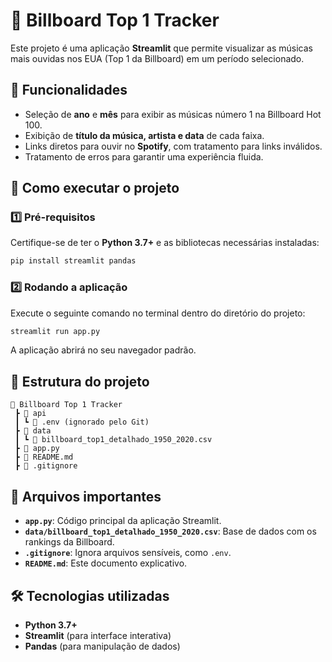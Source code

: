 # 🎵 Billboard Top 1 Tracker

Este projeto é uma aplicação **Streamlit** que permite visualizar as músicas mais ouvidas nos EUA (Top 1 da Billboard) em um período selecionado.

## 📌 Funcionalidades
- Seleção de **ano** e **mês** para exibir as músicas número 1 na Billboard Hot 100.
- Exibição de **título da música, artista e data** de cada faixa.
- Links diretos para ouvir no **Spotify**, com tratamento para links inválidos.
- Tratamento de erros para garantir uma experiência fluida.

## 🚀 Como executar o projeto
### 1️⃣ Pré-requisitos
Certifique-se de ter o **Python 3.7+** e as bibliotecas necessárias instaladas:
```sh
pip install streamlit pandas
```

### 2️⃣ Rodando a aplicação
Execute o seguinte comando no terminal dentro do diretório do projeto:
```sh
streamlit run app.py
```

A aplicação abrirá no seu navegador padrão.

## 📂 Estrutura do projeto
```
📂 Billboard Top 1 Tracker
 ┣ 📂 api
 ┃ ┗ 📄 .env (ignorado pelo Git)
 ┣ 📂 data
 ┃ ┗ 📄 billboard_top1_detalhado_1950_2020.csv
 ┣ 📄 app.py
 ┣ 📄 README.md
 ┣ 📄 .gitignore
```

## 📄 Arquivos importantes
- **`app.py`**: Código principal da aplicação Streamlit.
- **`data/billboard_top1_detalhado_1950_2020.csv`**: Base de dados com os rankings da Billboard.
- **`.gitignore`**: Ignora arquivos sensíveis, como `.env`.
- **`README.md`**: Este documento explicativo.

## 🛠 Tecnologias utilizadas
- **Python 3.7+**
- **Streamlit** (para interface interativa)
- **Pandas** (para manipulação de dados)

